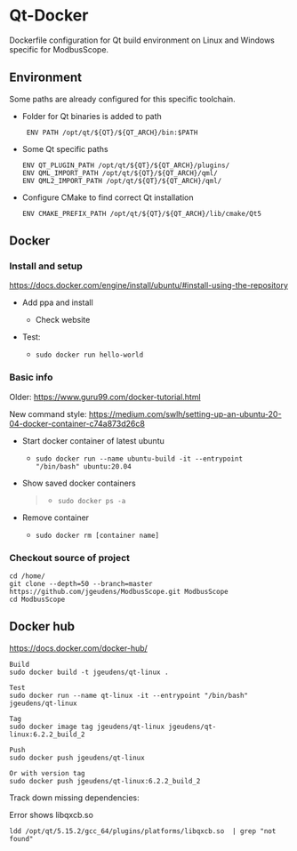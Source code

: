 # Qt-Docker
Dockerfile configuration for Qt build environment on Linux and Windows specific for ModbusScope.

## Environment

Some paths are already configured for this specific toolchain.

* Folder for Qt binaries is added to path

  ` ENV PATH /opt/qt/${QT}/${QT_ARCH}/bin:$PATH`

* Some Qt specific paths

  ```
  ENV QT_PLUGIN_PATH /opt/qt/${QT}/${QT_ARCH}/plugins/
  ENV QML_IMPORT_PATH /opt/qt/${QT}/${QT_ARCH}/qml/
  ENV QML2_IMPORT_PATH /opt/qt/${QT}/${QT_ARCH}/qml/
  ```

* Configure CMake to find correct Qt installation

  `ENV CMAKE_PREFIX_PATH /opt/qt/${QT}/${QT_ARCH}/lib/cmake/Qt5`

## Docker

### Install and setup

https://docs.docker.com/engine/install/ubuntu/#install-using-the-repository

* Add ppa and install

  * Check website

* Test:

  * ```
    sudo docker run hello-world
    ```

### Basic info

Older: https://www.guru99.com/docker-tutorial.html

New command style: https://medium.com/swlh/setting-up-an-ubuntu-20-04-docker-container-c74a873d26c8

* Start docker container of latest ubuntu

  * ```
    sudo docker run --name ubuntu-build -it --entrypoint "/bin/bash" ubuntu:20.04
    ```

* Show saved docker containers

  > * ```sudo docker ps -a```

* Remove container
  
  * ```sudo docker rm [container name]```

### Checkout source of project

```
cd /home/
git clone --depth=50 --branch=master https://github.com/jgeudens/ModbusScope.git ModbusScope
cd ModbusScope
```

## Docker hub

https://docs.docker.com/docker-hub/

```
Build
sudo docker build -t jgeudens/qt-linux .

Test
sudo docker run --name qt-linux -it --entrypoint "/bin/bash" jgeudens/qt-linux

Tag
sudo docker image tag jgeudens/qt-linux jgeudens/qt-linux:6.2.2_build_2

Push
sudo docker push jgeudens/qt-linux

Or with version tag
sudo docker push jgeudens/qt-linux:6.2.2_build_2

```

Track down missing dependencies: 

Error shows libqxcb.so

```
ldd /opt/qt/5.15.2/gcc_64/plugins/platforms/libqxcb.so  | grep "not found"
```

